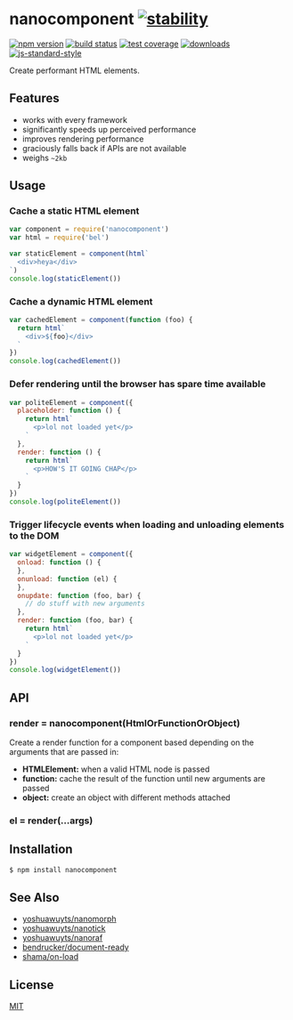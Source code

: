 # nanocomponent [![stability][0]][1]
[![npm version][2]][3] [![build status][4]][5] [![test coverage][6]][7]
[![downloads][8]][9] [![js-standard-style][10]][11]

Create performant HTML elements.

## Features
- works with every framework
- significantly speeds up perceived performance
- improves rendering performance
- graciously falls back if APIs are not available
- weighs `~2kb`

## Usage
### Cache a static HTML element
```js
var component = require('nanocomponent')
var html = require('bel')

var staticElement = component(html`
  <div>heya</div>
`)
console.log(staticElement())
```

### Cache a dynamic HTML element
```js
var cachedElement = component(function (foo) {
  return html`
    <div>${foo}</div>
  `
})
console.log(cachedElement())
```

### Defer rendering until the browser has spare time available
```js
var politeElement = component({
  placeholder: function () {
    return html`
      <p>lol not loaded yet</p>
    `
  },
  render: function () {
    return html`
      <p>HOW'S IT GOING CHAP</p>
    `
  }
})
console.log(politeElement())
```

### Trigger lifecycle events when loading and unloading elements to the DOM
```js
var widgetElement = component({
  onload: function () {
  },
  onunload: function (el) {
  },
  onupdate: function (foo, bar) {
    // do stuff with new arguments
  },
  render: function (foo, bar) {
    return html`
      <p>lol not loaded yet</p>
    `
  }
})
console.log(widgetElement())
```

## API
### render = nanocomponent(HtmlOrFunctionOrObject)
Create a render function for a component based depending on the arguments that
are passed in:
- __HTMLElement:__ when a valid HTML node is passed
- __function:__ cache the result of the function until new arguments are passed
- __object:__ create an object with different methods attached

### el = render(...args)

## Installation
```sh
$ npm install nanocomponent
```

## See Also
- [yoshuawuyts/nanomorph](https://github.com/yoshuawuyts/nanomorph)
- [yoshuawuyts/nanotick](https://github.com/yoshuawuyts/nanotick)
- [yoshuawuyts/nanoraf](https://github.com/yoshuawuyts/nanoraf)
- [bendrucker/document-ready](https://github.com/bendrucker/document-ready)
- [shama/on-load](https://github.com/shama/on-load)

## License
[MIT](https://tldrlegal.com/license/mit-license)

[0]: https://img.shields.io/badge/stability-experimental-orange.svg?style=flat-square
[1]: https://nodejs.org/api/documentation.html#documentation_stability_index
[2]: https://img.shields.io/npm/v/nanocomponent.svg?style=flat-square
[3]: https://npmjs.org/package/nanocomponent
[4]: https://img.shields.io/travis/yoshuawuyts/nanocomponent/master.svg?style=flat-square
[5]: https://travis-ci.org/yoshuawuyts/nanocomponent
[6]: https://img.shields.io/codecov/c/github/yoshuawuyts/nanocomponent/master.svg?style=flat-square
[7]: https://codecov.io/github/yoshuawuyts/nanocomponent
[8]: http://img.shields.io/npm/dm/nanocomponent.svg?style=flat-square
[9]: https://npmjs.org/package/nanocomponent
[10]: https://img.shields.io/badge/code%20style-standard-brightgreen.svg?style=flat-square
[11]: https://github.com/feross/standard
